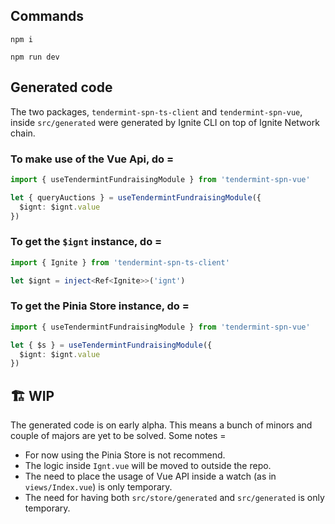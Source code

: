 ## Commands

```
npm i
```

```
npm run dev
```

## Generated code

The two packages, `tendermint-spn-ts-client` and `tendermint-spn-vue`, inside `src/generated` were generated by Ignite CLI on top of Ignite Network chain.

### To make use of the Vue Api, do =

```ts
import { useTendermintFundraisingModule } from 'tendermint-spn-vue'

let { queryAuctions } = useTendermintFundraisingModule({
  $ignt: $ignt.value
})
```

### To get the `$ignt` instance, do =

```ts
import { Ignite } from 'tendermint-spn-ts-client'

let $ignt = inject<Ref<Ignite>>('ignt')
```

### To get the Pinia Store instance, do =

```ts
import { useTendermintFundraisingModule } from 'tendermint-spn-vue'

let { $s } = useTendermintFundraisingModule({
  $ignt: $ignt.value
})
```

## 🏗 WIP

The generated code is on early alpha. This means a bunch of minors and couple of majors are yet to be solved. Some notes =

- For now using the Pinia Store is not recommend.
- The logic inside `Ignt.vue` will be moved to outside the repo.
- The need to place the usage of Vue API inside a watch (as in `views/Index.vue`) is only temporary.
- The need for having both `src/store/generated` and `src/generated` is only temporary.
